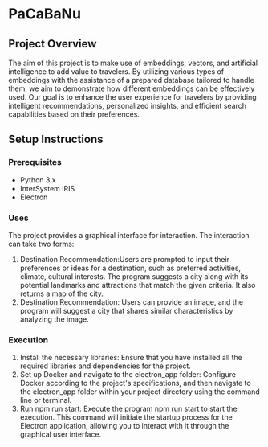 # PaCaBaNu

## Project Overview
The aim of this project is to make use of embeddings, vectors, and artificial intelligence to add value to travelers.  By utilizing various types of embeddings with the assistance of a prepared database tailored to handle them, we aim to demonstrate how different embeddings can be effectively used. Our goal is to enhance the user experience for travelers by providing intelligent recommendations, personalized insights, and efficient search capabilities based on their preferences.

## Setup Instructions
### Prerequisites
- Python 3.x
- InterSystem IRIS
- Electron 

### Uses
The project provides a graphical interface for interaction. The interaction can take two forms:
1. Destination Recommendation:Users are prompted to input their preferences or ideas for a destination, such as preferred activities, climate, cultural interests. The program suggests a city along with its potential landmarks and attractions that match the given criteria. It also returns a map of the city. 
2. Destination Recommendation: Users can provide an image, and the program will suggest a city that shares similar characteristics by analyzing the image. 

### Execution
1. Install the necessary libraries: Ensure that you have installed all the required libraries and dependencies for the project.
2. Set up Docker and navigate to the electron_app folder: Configure Docker according to the project's specifications, and then navigate to the electron_app folder within your project directory using the command line or terminal.
3. Run npm run start: Execute the program npm run start to start the execution. This command will initiate the startup process for the Electron application, allowing you to interact with it through the graphical user interface.

